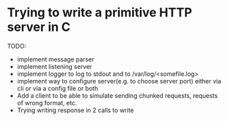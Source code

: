 # Trying to write a primitive HTTP server in C

TODO:

- implement message parser
- implement listening server
- implement logger to log to stdout and to /var/log/<somefile.log>
- implement way to configure server(e.g. to choose server port) either via cli or via a config file or both
- Add a client to be able to simulate sending chunked requests, requests of wrong format, etc.
- Trying writing response in 2 calls to write


